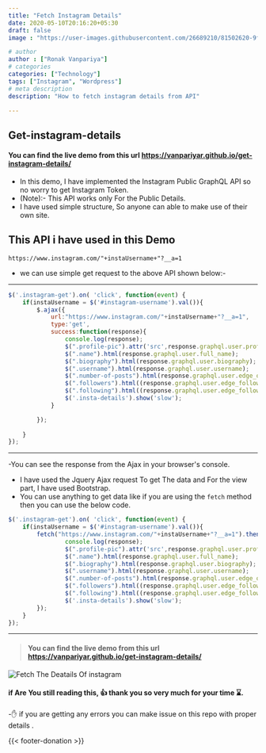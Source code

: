 ```yaml
---
title: "Fetch Instagram Details"
date: 2020-05-10T20:16:20+05:30
draft: false
image : "https://user-images.githubusercontent.com/26689210/81502620-9f490c80-92fc-11ea-8775-43e099db29a8.png"

# author
author : ["Ronak Vanpariya"]
# categories
categories: ["Technology"]
tags: ["Instagram", "Wordpress"]
# meta description
description: "How to fetch instagram details from API"

---
```


## Get-instagram-details
#### You can find the live demo from this url https://vanpariyar.github.io/get-instagram-details/

- In this demo, I have implemented the Instagram Public GraphQL API so no worry to get Instagram Token.
- (Note):- This API works only For the Public Details.
- I have used simple structure, So anyone can able to make use of their own site.

## This API i have used in this Demo
`https://www.instagram.com/"+instaUsername+"?__a=1`
- we can use simple get request to the above API shown below:-
______________________________________________________________

```javascript
$('.instagram-get').on( 'click', function(event) {
    if(instaUsername = $('#instagram-username').val()){
        $.ajax({
            url:"https://www.instagram.com/"+instaUsername+"?__a=1",
            type:'get',
            success:function(response){
                console.log(response);
                $(".profile-pic").attr('src',response.graphql.user.profile_pic_url_hd);
                $(".name").html(response.graphql.user.full_name);
                $(".biography").html(response.graphql.user.biography);
                $(".username").html(response.graphql.user.username);
                $(".number-of-posts").html(response.graphql.user.edge_owner_to_timeline_media.count);
                $(".followers").html((response.graphql.user.edge_followed_by.count));
                $(".following").html((response.graphql.user.edge_follow.count));
                $('.insta-details').show('slow');
            }

        });    
        
    }
});    
```
_____________________________________________________________________________________________
-You can see the response from the Ajax in your browser's console.
- I have used the Jquery Ajax request To get The data and For the view part, I have used Bootstrap.
- You can use anything to get data like if you are using the `fetch` method then you can use the below code.

```javascript
$('.instagram-get').on( 'click', function(event) {
    if(instaUsername = $('#instagram-username').val()){
        fetch("https://www.instagram.com/"+instaUsername+"?__a=1").then(function(response) {
                console.log(response);
                $(".profile-pic").attr('src',response.graphql.user.profile_pic_url_hd);
                $(".name").html(response.graphql.user.full_name);
                $(".biography").html(response.graphql.user.biography);
                $(".username").html(response.graphql.user.username);
                $(".number-of-posts").html(response.graphql.user.edge_owner_to_timeline_media.count);
                $(".followers").html((response.graphql.user.edge_followed_by.count));
                $(".following").html((response.graphql.user.edge_follow.count));
                $('.insta-details').show('slow');
        });
    }
});    
```
______________________________________________________________________________________________________

>#### You can find the live demo from this url https://vanpariyar.github.io/get-instagram-details/



![Fetch The Deatails Of instagram](https://user-images.githubusercontent.com/26689210/70326031-832ad600-1859-11ea-91a5-e00e16563baa.png)

#### if Are You still reading this, :thumbsup: thank you so very much for your time :hourglass:.
-:hand: if you are getting any errors you can make issue on this repo with proper details .

{{< footer-donation >}}